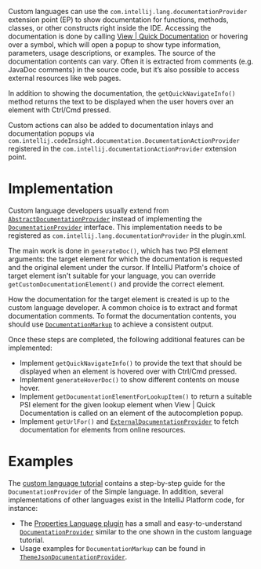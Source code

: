 [//]: # (title: Documentation)

<!-- Copyright 2000-2021 JetBrains s.r.o. and other contributors. Use of this source code is governed by the Apache 2.0 license that can be found in the LICENSE file. -->

Custom languages can use the `com.intellij.lang.documentationProvider` extension point (EP) to show documentation for functions,
methods, classes, or other constructs right inside the IDE.
Accessing the documentation is done by calling
<menupath>[View | Quick Documentation](https://www.jetbrains.com/help/idea/viewing-reference-information.html#inline-quick-documentation)</menupath>
or hovering over a symbol, which will open a popup to show type information, parameters, usage descriptions, or examples.
The source of the documentation contents can vary.
Often it is extracted from comments (e.g. JavaDoc comments) in the source code,
but it’s also possible to access external resources like web pages.

In addition to showing the documentation, the `getQuickNavigateInfo()` method returns the text to be displayed
when the user hovers over an element with <shortcut>Ctrl</shortcut>/<shortcut>Cmd</shortcut> pressed.

Custom actions can also be added to documentation inlays and documentation popups via
`com.intellij.codeInsight.documentation.DocumentationActionProvider` registered in the
`com.intellij.documentationActionProvider` extension point.


# Implementation

Custom language developers usually extend from
[`AbstractDocumentationProvider`](upsource:///platform/analysis-api/src/com/intellij/lang/documentation/AbstractDocumentationProvider.java)
instead of implementing the
[`DocumentationProvider`](upsource:///platform/analysis-api/src/com/intellij/lang/documentation/DocumentationProvider.java) interface.
This implementation needs to be registered as `com.intellij.lang.documentationProvider` in the <path>plugin.xml</path>.

The main work is done in `generateDoc()`, which has two PSI element arguments:
the target element for which the documentation is requested and the original element under the cursor.
If  IntelliJ Platform's choice of target element isn't suitable for your language, you can override `getCustomDocumentationElement()`
and provide the correct element.

How the documentation for the target element is created is up to the custom language developer.
A common choice is to extract and format documentation comments.
To format the documentation contents, you should use
[`DocumentationMarkup`](upsource:///platform/analysis-api/src/com/intellij/lang/documentation/DocumentationMarkup.java)
to achieve a consistent output.

Once these steps are completed, the following additional features can be implemented:

* Implement `getQuickNavigateInfo()` to provide the text that should be displayed when an element is hovered over with <shortcut>Ctrl</shortcut>/<shortcut>Cmd</shortcut> pressed.
* Implement `generateHoverDoc()` to show different contents on mouse hover.
* Implement `getDocumentationElementForLookupItem()` to return a suitable PSI element for the given lookup element when 
  <menupath>View | Quick Documentation</menupath> is called on an element of the autocompletion popup.
* Implement `getUrlFor()` and [`ExternalDocumentationProvider`](upsource:///platform/analysis-api/src/com/intellij/lang/documentation/ExternalDocumentationProvider.java) to fetch documentation for elements from online resources.


# Examples

The [custom language tutorial](documentation_provider.md) contains a step-by-step guide for the `DocumentationProvider` of the Simple language.
In addition, several implementations of other languages exist in the IntelliJ Platform code, for instance:

* The [Properties Language plugin](upsource:///plugins/properties/) has a small and easy-to-understand [`DocumentationProvider`](upsource:///plugins/properties/src/com/intellij/lang/properties/PropertiesDocumentationProvider.java) similar to the one shown in the custom language tutorial.
* Usage examples for `DocumentationMarkup` can be found in [`ThemeJsonDocumentationProvider`](upsource:///plugins/devkit/devkit-core/src/themes/ThemeJsonDocumentationProvider.java).
